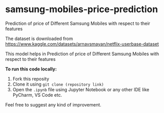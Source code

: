 # samsung-mobiles-price-prediction

Prediction of price of Different Samsung Mobiles with respect to their features 

The dataset is downloaded from https://www.kaggle.com/datasets/arnavsmayan/netflix-userbase-dataset

This model helps in Prediction of price of Different Samsung Mobiles with respect to their features 

**To run this code locally:**

1. Fork this reposity
2. Clone it using `git clone (repository link)`
3. Open the `.ipynb` file using Jupyter Notebook or any other IDE like PyCharm, VS Code etc.

Feel free to suggest any kind of improvement.
